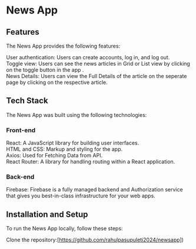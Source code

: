 # News App

## Features
The News App provides the following features:

User authentication: Users can create accounts, log in, and log out.\
Toggle view: Users can see the news articles in Grid or List view by clicking on the toggle button in the app .\
News Details: Users can view the Full Details of the article on the seperate page by clicking on the respective article.


## Tech Stack
The News App was built using the following technologies:

### Front-end
React: A JavaScript library for building user interfaces.\
HTML and CSS: Markup and styling for the app.\
Axios: Used for Fetching Data from API.\
React Router: A library for handling routing within a React application.
### Back-end
Firebase: Firebase is a fully managed backend and Authorization service that gives you best-in-class infrastructure for your web apps.

## Installation and Setup
To run the News App locally, follow these steps:

Clone the repository:[https://github.com/rahulpasupuleti2024/newsapp])







